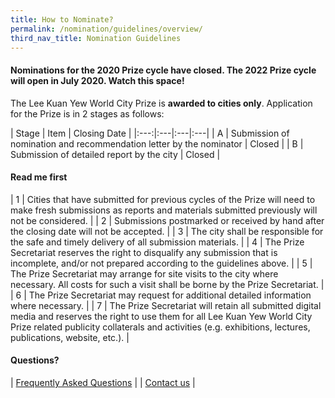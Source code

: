 ```yaml
---
title: How to Nominate?
permalink: /nomination/guidelines/overview/
third_nav_title: Nomination Guidelines
---
```


#### **Nominations for the 2020 Prize cycle have closed. The 2022 Prize cycle will open in July 2020. Watch this space!**

The Lee Kuan Yew World City Prize is **awarded to cities only**. Application for the Prize is in 2 stages as follows: 

| Stage | Item | Closing Date |
|:---:|:---|:---|:---|
| A | Submission of nomination and recommendation letter by the nominator | Closed |
| B | Submission of detailed report by the city | Closed |

#### **Read me first**

| 1 | Cities that have submitted for previous cycles of the Prize will need to make fresh submissions as reports and materials submitted previously will not be considered. |
| 2 | Submissions postmarked or received by hand after the closing date will not be accepted. |
| 3 | The city shall be responsible for the safe and timely delivery of all submission materials. |
| 4 | The Prize Secretariat reserves the right to disqualify any submission that is incomplete, and/or not prepared according to the guidelines above. |
| 5 | The Prize Secretariat may arrange for site visits to the city where necessary. All costs for such a visit shall be borne by the Prize Secretariat. |
| 6 | The Prize Secretariat may request for additional detailed information where necessary. |
| 7 | The Prize Secretariat will retain all submitted digital media and reserves the right to use them for all Lee Kuan Yew World City Prize related publicity collaterals and activities (e.g. exhibitions, lectures, publications, website, etc.). |

#### **Questions?**

| [Frequently Asked Questions](/faq/) | 
| [Contact us](/contact-us/) |
